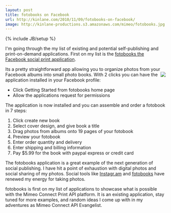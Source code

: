 ```yaml
---
layout: post
title: fotobooks on Facebook
url: http://kinlane.com/2010/11/09/fotobooks-on-facebook/
image: http://kinlane-productions.s3.amazonaws.com/mimeo/fotobooks.jpg
---
```

{% include JB/setup %}
<p>
     I'm going through the my list of existing and potential self-publishing and print-on-demand applications. First on my list is the <a href="http://apps.facebook.com/fotobooks/">fotobooks the Facebook social print application</a>.
</p>

<p>
     Its a pretty straightforward app allowing you to organize photos from your Facebook albums into small photo books. <a href="http://apps.facebook.com/fotobooks/"><img src="http://kinlane-productions.s3.amazonaws.com/mimeo/fotobooks.jpg"  align="right" /></a> With 2 clicks you can have the application installed in your Facebook profile:
</p>
<ul class="mainlist">
     <li>Click Getting Started from fotobooks home page
     </li>
     <li>Allow the applications request for permissions
     </li>
</ul>
<p>
     The application is now installed and you can assemble and order a fotobook in 7 steps:
</p>
<ol class="mainlist">
     <li>Click create new book
     </li>
     <li>Select cover design, and give book a title
     </li>
     <li>Drag photos from albums onto 19 pages of your fotobook
     </li>
     <li>Preview your fotobook
     </li>
     <li>Enter order quantity and delivery
     </li>
     <li>Enter shipping and billing information
     </li>
     <li>Pay $5.99 for the book with paypal express or credit card
     </li>
</ol>
<p>
     The fotobooks application is a great example of the next generation of social publishing. I have hit a point of exhaustion with digital photos and social sharing of my photos. Social tools like <a href="http://instagr.am/">Instagr.am</a> and <a href="http://apps.facebook.com/fotobooks/">fotobooks</a> have renewed my energy for taking photos.
</p>

<p>
     fotobooks is first on my list of applications to showcase what is possible with the Mimeo Connect Print API platform. It is an existing application, stay tuned for more examples, and random ideas I come up with in my adventures as Mimeo Connect API Evangelist.
</p>